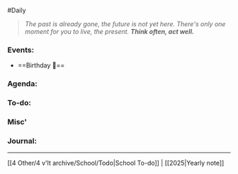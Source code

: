 #Daily
>*The past is already gone, the future is not yet here. There's only one moment for you to live, the present.*
>***Think often, act well.***
### Events:
- ==Birthday 🎂== 
### Agenda:

### To-do:

### Misc'

### Journal:


---
[[4 Other/4 v'lt archive/School/Todo|School To-do]] | [[2025|Yearly note]]